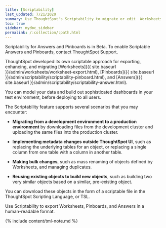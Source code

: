 ```yaml
---
title: [Scriptability]
last_updated: 7/21/2020
summary: Use ThoughtSpot's Scriptability to migrate or edit  Worksheets, Pinboards, and Answers in a human-readable format.
toc: true
sidebar: mydoc_sidebar
permalink: /:collection/:path.html
---
```


Scriptability for Answers and Pinboards is in <span class="label label-beta">Beta</span>. To enable Scriptable Answers and Pinboards, contact ThoughtSpot Support.

ThoughtSpot developed its own scriptable approach for exporting, enhancing, and migrating [Worksheets]({{ site.baseurl }}/admin/worksheets/worksheet-export.html), [Pinboards]({{ site.baseurl }}/admin/scriptability/scriptability-pinboard.html), and [Answers]({{ site.baseurl }}/admin/scriptability/scriptability-answer.html).

You can model your data and build out sophisticated dashboards in your test environment, before deploying to all users.

The Scriptability feature supports several scenarios that you may encounter:

- **Migrating from a development environment to a production environment** by downloading files from the development cluster and uploading the same files into the production cluster.

- **Implementing metadata changes outside ThoughtSpot UI**, such as replacing the underlying tables for an object, or replacing a single column from one table with a column in another table.

- **Making bulk changes**, such as mass renaming of objects defined by Worksheets, and managing duplicates.

- **Reusing existing objects to build new objects**, such as building two very similar objects based on a similar, pre-existing object.

You can download these objects in the form of a scriptable file in the ThoughtSpot Scripting Language, or TSL.

Use Scriptability to export Worksheets, Pinboards, and Answers in a human-readable format.

{% include content/tml-note.md %}
